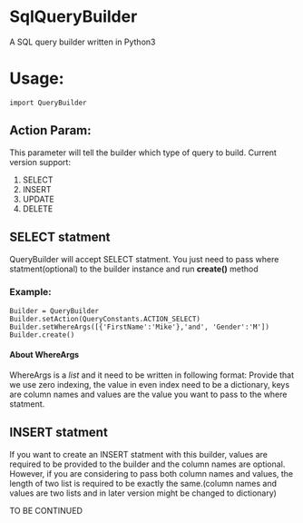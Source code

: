 # SqlQueryBuilder
A SQL query builder written in Python3

# Usage:
	import QueryBuilder
## Action Param:
This parameter will tell the builder which type of query to build.
Current version support:
1. SELECT
2. INSERT
3. UPDATE
4. DELETE

## **SELECT** statment
QueryBuilder will accept SELECT statment. You just need to pass where statment(optional) to the builder instance and run **create()** method

### Example:
	Builder = QueryBuilder
	Builder.setAction(QueryConstants.ACTION_SELECT)
	Builder.setWhereArgs([{'FirstName':'Mike'},'and', 'Gender':'M'])
	Builder.create()

#### About WhereArgs
WhereArgs is a *list* and it need to be written in following format:
Provide that we use zero indexing, the value in even index need to be a dictionary, keys are column names and values are the value you want to pass to the where statment.

## **INSERT** statment
If you want to create an INSERT statment with this builder, values are required to be provided to the builder and the column names are optional. However, if you are considering to pass both column names and values, the length of two list is required to be exactly the same.(column names and values are two lists and in later version might be changed to dictionary)

TO BE CONTINUED